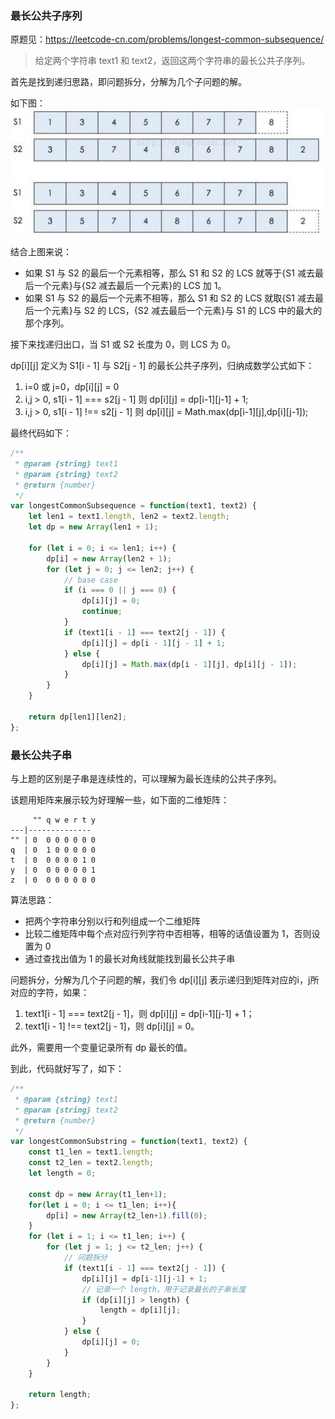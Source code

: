 ### 最长公共子序列
原题见：https://leetcode-cn.com/problems/longest-common-subsequence/

> 给定两个字符串 text1 和 text2，返回这两个字符串的最长公共子序列。

首先是找到递归思路，即问题拆分，分解为几个子问题的解。

如下图：
![lcs](https://raw.githubusercontent.com/JTangming/algorithms/master/assets/algorithm/dp-recursive/lcs.jpg)

结合上图来说：
- 如果 S1 与 S2 的最后一个元素相等，那么 S1 和 S2 的 LCS 就等于{S1 减去最后一个元素}与{S2 减去最后一个元素}的 LCS 加 1。
- 如果 S1 与 S2 的最后一个元素不相等，那么 S1 和 S2 的 LCS 就取{S1 减去最后一个元素}与 S2 的 LCS，{S2 减去最后一个元素}与 S1 的 LCS 中的最大的那个序列。

接下来找递归出口，当 S1 或 S2 长度为 0，则 LCS 为 0。

dp[i][j] 定义为 S1[i - 1] 与 S2[j - 1] 的最长公共子序列，归纳成数学公式如下：
1. i=0 或 j=0，dp[i][j] = 0
2. i,j > 0, s1[i - 1] === s2[j - 1] 则 dp[i][j] = dp[i-1][j-1] + 1;
3. i,j > 0, s1[i - 1] !== s2[j - 1] 则 dp[i][j] = Math.max(dp[i-1][j],dp[i][j-1]);

最终代码如下：
```js
/**
 * @param {string} text1
 * @param {string} text2
 * @return {number}
 */
var longestCommonSubsequence = function(text1, text2) {
    let len1 = text1.length, len2 = text2.length;
    let dp = new Array(len1 + 1);

    for (let i = 0; i <= len1; i++) {
        dp[i] = new Array(len2 + 1);
        for (let j = 0; j <= len2; j++) {
            // base case
            if (i === 0 || j === 0) {
                dp[i][j] = 0;
                continue;
            }
            if (text1[i - 1] === text2[j - 1]) {
                dp[i][j] = dp[i - 1][j - 1] + 1;
            } else {
                dp[i][j] = Math.max(dp[i - 1][j], dp[i][j - 1]);
            }
        }
    }

    return dp[len1][len2];
};
```

### 最长公共子串
与上题的区别是子串是连续性的，可以理解为最长连续的公共子序列。

该题用矩阵来展示较为好理解一些，如下面的二维矩阵：
```
     "" q w e r t y
---|--------------
"" | 0  0 0 0 0 0 0
q  | 0  1 0 0 0 0 0
t  | 0  0 0 0 0 1 0
y  | 0  0 0 0 0 0 1
z  | 0  0 0 0 0 0 0
```

算法思路：
- 把两个字符串分别以行和列组成一个二维矩阵
- 比较二维矩阵中每个点对应行列字符中否相等，相等的话值设置为 1，否则设置为 0
- 通过查找出值为 1 的最长对角线就能找到最长公共子串

问题拆分，分解为几个子问题的解，我们令 dp[i][j] 表示递归到矩阵对应的i，j所对应的字符，如果：
1. text1[i - 1] === text2[j - 1]，则 dp[i][j] = dp[i-1][j-1] + 1；
2. text1[i - 1] !== text2[j - 1]，则 dp[i][j] = 0。

此外，需要用一个变量记录所有 dp 最长的值。

到此，代码就好写了，如下：

```js
/**
 * @param {string} text1
 * @param {string} text2
 * @return {number}
 */
var longestCommonSubstring = function(text1, text2) {
    const t1_len = text1.length;
    const t2_len = text2.length;
    let length = 0;
 
    const dp = new Array(t1_len+1);
    for(let i = 0; i <= t1_len; i++){
        dp[i] = new Array(t2_len+1).fill(0);
    }
    for (let i = 1; i <= t1_len; i++) {
        for (let j = 1; j <= t2_len; j++) {
            // 问题拆分
            if (text1[i - 1] === text2[j - 1]) {
                dp[i][j] = dp[i-1][j-1] + 1;
                // 记录一个 length，用于记录最长的子串长度
                if (dp[i][j] > length) {
                    length = dp[i][j];
                }
            } else {
                dp[i][j] = 0;
            }
        }
    }

    return length;
};
```